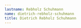 ```yaml
---
lastname: Rebholz Schuhmann
name: dietrich-rebholz-schuhmann
title: Dietrich Rebholz Schuhmann
---
```

